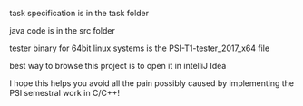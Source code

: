 task specification is in the task folder

java code is in the src folder

tester binary for 64bit linux systems is the PSI-T1-tester_2017_x64 file

best way to browse this project is to open it in intelliJ Idea

I hope this helps you avoid all the pain possibly caused by implementing the PSI semestral work in C/C++!